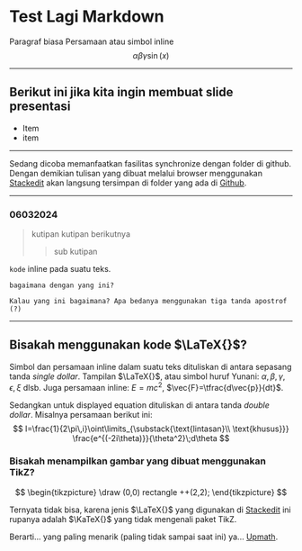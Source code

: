 # Test Lagi Markdown
Paragraf biasa
Persamaan atau simbol inline 
$$ \alpha \beta \gamma \sin(x)$$

---
## Berikut ini jika kita ingin membuat slide presentasi

* Item 
* item

---
Sedang dicoba memanfaatkan fasilitas synchronize dengan folder di github. Dengan demikian tulisan yang dibuat melalui browser menggunakan [Stackedit](https://stackedit.io) akan langsung tersimpan di folder yang ada di [Github](github.com/khbasar).

---
### 06032024

> kutipan 
> kutipan berikutnya
>> sub kutipan

`kode` inline pada suatu teks.

``bagaimana dengan yang ini?``

```Kalau yang ini bagaimana? Apa bedanya menggunakan tiga tanda apostrof (?)``` 

---
## Bisakah menggunakan kode $\LaTeX{}$?

Simbol dan persamaan inline dalam suatu teks dituliskan di antara sepasang tanda _single dollar_. Tampilan $\LaTeX{}$, atau simbol huruf Yunani: $\alpha, \beta, \gamma,\epsilon,\xi$ dlsb. Juga persamaan inline: $E=mc^2$, $\vec{F}=\tfrac{d\vec{p}}{dt}$. 

Sedangkan untuk displayed equation dituliskan di antara tanda _double dollar_. Misalnya persamaan berikut ini:
$$
I=\frac{1}{2\pi\,i}\oint\limits_{\substack{\text{lintasan}\\ \text{khusus}}} \frac{e^{(-2i\theta)}}{\theta^2}\;d\theta
$$

### Bisakah menampilkan gambar yang dibuat menggunakan TikZ?

$$
\begin{tikzpicture}
\draw (0,0) rectangle ++(2,2);
\end{tikzpicture}
$$

Ternyata tidak bisa, karena jenis $\LaTeX{}$ yang digunakan di [Stackedit](stackedit.io) ini rupanya adalah $\KaTeX{}$ yang tidak mengenali paket TikZ. 

Berarti... yang paling menarik (paling tidak sampai saat ini) ya... [Upmath](upmath.me).


<!--stackedit_data:
eyJoaXN0b3J5IjpbLTc0Mjc0MjU1NywxMTkzMzQ3MzUzLC0xMz
czMzQxMTkwLC0zMDYwNzU4NjJdfQ==
-->